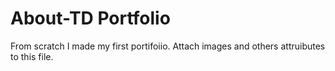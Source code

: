 # About-TD Portfolio
From scratch I made my first portifoiio. Attach images and others attruibutes to this file.
